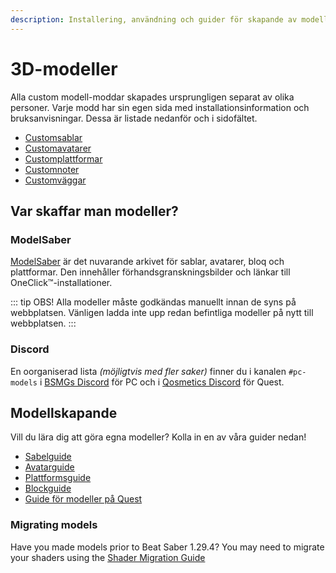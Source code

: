```yaml
---
description: Installering, användning och guider för skapande av modell-moddar!
---
```


# 3D-modeller
Alla custom modell-moddar skapades ursprungligen separat av olika personer. Varje modd har sin egen sida med installationsinformation och bruksanvisningar. Dessa är listade nedanför och i sidofältet.

* [Customsablar](./custom-sabers.md)
* [Customavatarer](./custom-avatars.md)
* [Customplattformar](./custom-platforms.md)
* [Customnoter](./custom-notes.md)
* [Customväggar](./custom-walls.md)

## Var skaffar man modeller?

### ModelSaber
[ModelSaber](https://modelsaber.com/) är det nuvarande arkivet för sablar, avatarer, bloq och plattformar. Den innehåller förhandsgranskningsbilder och länkar till OneClick&trade;-installationer.

::: tip OBS!
Alla modeller måste godkändas manuellt innan de syns på webbplatsen.
Vänligen ladda inte upp redan befintliga modeller på nytt till webbplatsen.
:::

### Discord
En oorganiserad lista _(möjligtvis med fler saker)_ finner du i kanalen `#pc-models` i [BSMGs Discord](https://discord.gg/beatsabermods) för PC och i [Qosmetics Discord](https://discord.gg/qosmetics) för Quest.

## Modellskapande
Vill du lära dig att göra egna modeller? Kolla in en av våra guider nedan!

* [Sabelguide](./sabers-guide.md)
* [Avatarguide](./avatars-guide.md)
* [Plattformsguide](./platforms-guide.md)
* [Blockguide](./notes-guide.md)
* [Guide för modeller på Quest](https://github.com/RedBrumbler/Qosmetics/wiki)

### Migrating models
Have you made models prior to Beat Saber 1.29.4? You may need to migrate your shaders using the [Shader Migration Guide](./shader-migration.md)
